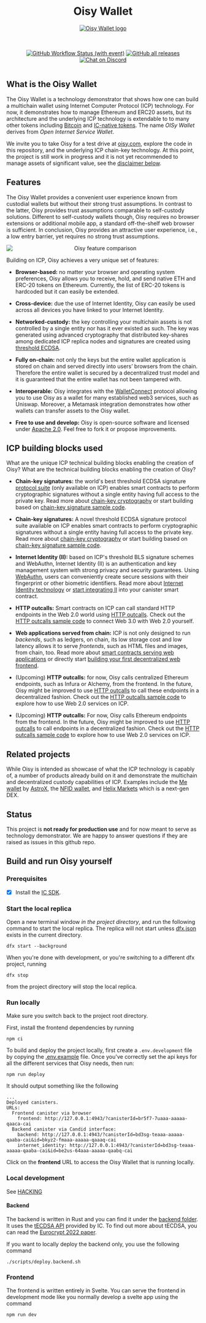 <div align="center" style="display:flex;flex-direction:column;">
  <h1>Oisy Wallet</h1>

  <a href="https://oisy.com/">
    <img src="./src/frontend/static/images/meta-share.jpg" alt="Oisy Wallet logo" role="presentation"/>
  </a>

<br/>
<br/>

[![GitHub Workflow Status (with event)](https://img.shields.io/github/actions/workflow/status/dfinity/ic-eth-wallet/build.yml?logo=github&label=Build%20and%20test)](https://github.com/dfinity/oisy-wallet/actions/workflows/build.yml)
<a href="https://github.com/dfinity/oisy-wallet/releases"><img src="https://img.shields.io/github/downloads/dfinity/ic-eth-wallet/total?label=downloads&logo=github" alt="GitHub all releases"></a>
[![Chat on Discord](https://img.shields.io/badge/chat-Discord-lightgrey?logo=Discord&style=flat-square)](https://discord.gg/E9FxceAg2j)

</div>

## What is the Oisy Wallet

The Oisy Wallet is a technology demonstrator that shows how one can build a multichain wallet using Internet Computer Protocol (ICP) technology. For now, it demonstrates how to manage Ethereum and ERC20 assets, but its architecture and the underlying ICP technology is extendable to to many other tokens including [Bitcoin](https://internetcomputer.org/bitcoin-integration) and [IC-native tokens](https://internetcomputer.org/docs/current/developer-docs/integrations/icrc-1/deploy-new-token). The name _OISy Wallet_ derives from _Open Internet Service Wallet_.

We invite you to take Oisy for a test drive at [oisy.com](https://oisy.com), explore the code in this repository, and the underlying ICP chain-key technology. At this point, the project is still work in progress and it is not yet recommended to manage assets of significant value, see the [disclaimer below](#status).

## Features

The Oisy Wallet provides a convenient user experience known from custodial wallets but without their strong trust assumptions. In contrast to the latter, Oisy provides trust assumptions comparable to self-custody solutions. Different to self-custody wallets though, Oisy requires no browser extensions or additional mobile app, a standard off-the-shelf web browser is sufficient. In conclusion, Oisy provides an attractive user experience, i.e., a low entry barrier, yet requires no strong trust assumptions.

<div align="center" style="display:flex;flex-direction:column;">
  <img src="./oisy-comparison.svg" alt="Oisy feature comparison" style="max-width:500px"/>
</div>

Building on ICP, Oisy achieves a very unique set of features:

- **Browser-based:** no matter your browser and operating system preferences, Oisy allows you to receive, hold, and send native ETH and ERC-20 tokens on Ethereum. Currently, the list of ERC-20 tokens is hardcoded but it can easily be extended.

- **Cross-device:** due the use of Internet Identity, Oisy can easily be used across all devices you have linked to your Internet Identity.

- **Networked-custody:** the key controlling your multichain assets is not controlled by a single entity nor has it ever existed as such. The key was generated using advanced cryptography that distributed key-shares among dedicated ICP replica nodes and signatures are created using [threshold ECDSA](https://internetcomputer.org/docs/current/developer-docs/integrations/t-ecdsa/).

- **Fully on-chain:** not only the keys but the entire wallet application is stored on chain and served directly into users’ browsers from the chain. Therefore the entire wallet is secured by a decentralized trust model and it is guaranteed that the entire wallet has not been tampered with.

- **Interoperable:** Oisy integrates with the [WalletConnect](https://walletconnect.com/) protocol allowing you to use Oisy as a wallet for many established web3 services, such as Uniswap. Moreover, a Metamask integration demonstrates how other wallets can transfer assets to the Oisy wallet.

- **Free to use and develop:** Oisy is open-source software and licensed under [Apache 2.0](LICENSE). Feel free to fork it or propose improvements.


## ICP building blocks used
What are the unique ICP technical building blocks enabling the creation of Oisy?
What are the technical building blocks enabling the creation of Oisy?
- **Chain-key signatures:** the world's best threshold ECDSA signature [protocol suite](https://eprint.iacr.org/2022/506) (only available on ICP) enables smart contracts to perform cryptographic signatures without a single entity having full access to the private key. Read more about [chain-key cryptography](https://internetcomputer.org/how-it-works/chain-key-technology/) or start building based on [chain-key signature sample code](https://internetcomputer.org/docs/current/samples/t-ecdsa-sample).
- **Chain-key signatures:** A novel threshold ECDSA signature protocol suite available on ICP enables smart contracts to perform cryptographic signatures without a single entity having full access to the private key. Read more about [chain-key cryptography](https://internetcomputer.org/how-it-works/chain-key-technology/) or start building based on [chain-key signature sample code](https://internetcomputer.org/docs/current/samples/t-ecdsa-sample).
- **Internet Identity (II):** based on ICP's threshold BLS signature schemes and WebAuthn, Internet Identity (II) is an authentication and key management system with strong privacy and security guarantees. Using [WebAuthn](https://www.w3.org/TR/webauthn-3), users can conveniently create secure sessions with their fingerprint or other biometric identifiers. Read more about [Internet Identity technology](https://internetcomputer.org/internet-identity) or [start integrating II](https://internetcomputer.org/docs/current/developer-docs/integrations/internet-identity/integrate-identity) into your canister smart contract.
  
- **HTTP outcalls:** Smart contracts on ICP can call standard HTTP endpoints in the Web 2.0 world using [HTTP outcalls](https://internetcomputer.org/https-outcalls). Check out the [HTTP outcalls sample code](https://internetcomputer.org/docs/current/developer-docs/integrations/https-outcalls/https-outcalls-how-to-use) to connect Web 3.0 with Web 2.0 yourself.

- **Web applications served from chain:** ICP is not only designed to run _backends_, such as ledgers, on chain, its low storage cost and low latency allows it to serve _frontends_, such as HTML files and images, from chain, too. Read more about [smart contracts serving web applications](https://internetcomputer.org/how-it-works/smart-contracts-serve-the-web/) or directly start [building your first decentralized web frontend](https://internetcomputer.org/docs/current/developer-docs/frontend/).
  
- (Upcoming) **HTTP outcalls:** for now, Oisy calls centralized Ethereum endpoints, such as Infura or Alchemy, from the frontend. In the future, Oisy might be improved to use [HTTP outcalls](https://internetcomputer.org/https-outcalls) to call these endpoints in a decentralized fashion. Check out the [HTTP outcalls sample code](https://internetcomputer.org/docs/current/developer-docs/integrations/https-outcalls/https-outcalls-how-to-use) to explore how to use Web 2.0 services on ICP.

- (Upcoming) **HTTP outcalls:** For now, Oisy calls Ethereum endpoints from the frontend. In the future, Oisy might be improved to use [HTTP outcalls](https://internetcomputer.org/https-outcalls) to call endpoints in a decentralized fashion. Check out the [HTTP outcalls sample code](https://internetcomputer.org/docs/current/developer-docs/integrations/https-outcalls/https-outcalls-how-to-use) to explore how to use Web 2.0 services on ICP.

## Related projects

While Oisy is intended as showcase of what the ICP technology is capably of, a number of products already build on it and demonstrate the multichain and decentralized custody capabilities of ICP. Examples include the [Me wallet](https://astrox.me/) by [AstroX](https://astrox.network), the [NFID wallet](https://nfid.one/), and [Helix Markets](https://helixmarkets.io) which is a next-gen DEX.

## Status

This project is **not ready for production use** and for now meant to serve as technology demonstrator. We are happy to answer questions if they are raised as issues in this github repo.

## Build and run Oisy yourself

### Prerequisites

- [x] Install the [IC SDK](https://internetcomputer.org/docs/current/developer-docs/setup/install/index.mdx).

### Start the local replica

Open a new terminal window _in the project directory_, and run the following command to start the local replica. The replica will not start unless [dfx.json](dfx.json) exists in the current directory.

```
dfx start --background
```

When you're done with development, or you're switching to a different dfx project, running

```
dfx stop
```

from the project directory will stop the local replica.

### Run locally

Make sure you switch back to the project root directory.

First, install the frontend dependencies by running

```
npm ci
```

To build and deploy the project locally, first create a `.env.development` file by copying the [.env.example](.env.example) file. Once you've correctly set the api keys for all the different services that Oisy needs, then run:

```
npm run deploy
```

It should output something like the following

```
...
Deployed canisters.
URLs:
  Frontend canister via browser
    frontend: http://127.0.0.1:4943/?canisterId=br5f7-7uaaa-aaaaa-qaaca-cai
  Backend canister via Candid interface:
    backend: http://127.0.0.1:4943/?canisterId=bd3sg-teaaa-aaaaa-qaaba-cai&id=bkyz2-fmaaa-aaaaa-qaaaq-cai
    internet_identity: http://127.0.0.1:4943/?canisterId=bd3sg-teaaa-aaaaa-qaaba-cai&id=be2us-64aaa-aaaaa-qaabq-cai
```

Click on the **frontend** URL to access the Oisy Wallet that is running locally.

### Local development

See [HACKING](HACKING.md)

#### Backend

The backend is written in Rust and you can find it under the [backend folder](src/backend/). It uses the [tECDSA API](https://internetcomputer.org/docs/current/developer-docs/integrations/t-ecdsa/t-ecdsa-how-it-works) provided by IC. To find out more about tECDSA, you can read the [Eurocrypt 2022 paper](https://eprint.iacr.org/2021/1330.pdf).

If you want to locally deploy the backend only, you use the following command

```
./scripts/deploy.backend.sh
```

### Frontend

The frontend is written entirely in Svelte. You can serve the frontend in development mode like you normally develop a svelte app using the command

```
npm run dev
```
